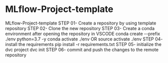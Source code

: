 # MLflow-Project-template
MLflow-Project-template
STEP 01- Create a repository by using template repository
STEP 02- Clone the new repository
STEP 03- Create a conda environment after opening the repository in VSCODE
conda create --prefix ./env python=3.7 -y
conda activate ./env
OR
source activate ./env
STEP 04- install the requirements
pip install -r requirements.txt
STEP 05- initialize the dvc project
dvc init
STEP 06- commit and push the changes to the remote repository